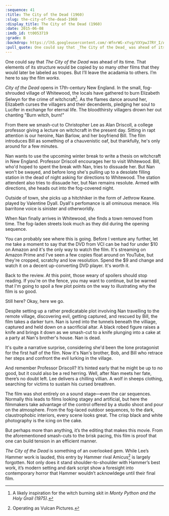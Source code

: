 ```yaml
---
:sequence: 41
:title: The City of the Dead (1960)
:slug: the-city-of-the-dead-1960
:display_title: The City of the Dead (1960)
:date: 2015-06-08
:imdb_id: tt0053719
:grade: B
:backdrop: https://lh5.googleusercontent.com/-WfnrWG-xYvg/VXYpwJ7RY_I/AAAAAAAACz4/Rsx3TqyNK_Q/w1000-rj/the-city-of-the-dead-1960.jpg
:pull_quote: One could say that _The City of the Dead_ was ahead of its time. That elements of its structure would be copied by so many other films that they would later be labeled as tropes. But I’ll leave the acadamia to others. I’m here to say the film _works_.
---
```


One could say that _The City of the Dead_ was ahead of its time. That elements of its structure would be copied by so many other films that they would later be labeled as tropes. But I’ll leave the acadamia to others. I’m here to say the film _works_.

_City of the Dead_ opens in 17th-century New England. In the small, fog-shrouded village of Whitewood, the locals have gathered to burn Elizabeth Selwyn for the crime of witchcraft[^1]. As the flames dance around her, Elizabeth curses the villagers and their decendents, pledging her soul to Lucifer in exchange for eternal life. The bloodthirsty villagers drown her out chanting "Burn witch, burn!"

From there we smash-cut to Christopher Lee as Alan Driscoll, a college professor giving a lecture on witchcraft in the present day. Sitting in rapt attention is our heroine, Nan Barlow, and her boyfriend Bill. The film introduces Bill as something of a chauvenistic oaf, but thankfully, he's only around for a few minutes. 

Nan wants to use the upcoming winter break to write a thesis on witchcraft in New England. Professor Driscoll encourages her to visit Whitewood. Bill, who'd hoped to spent the break with Nan, tries to dissuade her. But Nan won't be swayed, and before long she's pulling up to a desolate filling station in the dead of night asking for directions to Whitewood. The station attendent also tries to dissuade her, but Nan remains resolute. Armed with directions, she heads out into the fog-covered night. 

Outside of town, she picks up a hitchhiker in the form of Jethrow Keane. played by Valentine Dyall. Dyall's perfomance is all ominuous menace. His barritone voice is sinister and otherworldly. 

When Nan finally arrives in Whitewood, she finds a town removed from time. The fog-laden streets look much as they did during the opening sequence. 

You can probably see where this is going. Before I venture any further, let me take a moment to say that the DVD from VCI can be had for under $10 on Amazon and it's the only way to watch the film. It's streaming on Amazon Prime and I've seen a few copies float around on YouTube, but they're cropped, scratchy and low resolution. Spend the $9 and change and watch it on a decent up-converting DVD player. It's worth it.

Back to the review. At this point, those weary of spoilers should stop reading. If you're on the fence, you may want to continue, but be warned that I'm going to spoil a few plot points on the way to illustrating why the film is so good.

Still here? Okay, here we go.

Despite setting up a rather predicatable plot involving Nan travelling to the remote village, discovering evil, getting captured, and rescued by Bill, the film takes a darker turn. Nan is lured into the tunnels beneath the villiage, captured and held down on a sacrificial altar. A black robed figure raises a knife and brings it down as we smash-cut to a knife plunging into a cake at a party at Nan's brother's house. Nan is dead. 

It's quite a narrative surprise, considering she'd been the lone protagonist for the first half of the film. Now it's Nan's brother, Bob, and Bill who retrace her steps and confront the evil lurking in the village. 

And remember Professor Driscoll? It’s hinted early that he might be up to no good, but it could also be a red herring. Well, after Nan meets her fate, there’s no doubt left. Lee delivers a chilling villian. A wolf in sheeps clothing, searching for victims to sustain his cursed breathren.

The film was shot entirely on a sound stage—even the car sequences. Normally this leads to films looking stagey and artificial, but here the filmmakers take advantage of the control offered by a studio shoot and pour on the atmosphere. From the fog-laced outdoor sequences, to the dark, claustrophobic interiors, every scene looks great. The crisp black and white photography is the icing on the cake.

But perhaps more than anything, it’s the editing that makes this movie. From the aforementioned smash-cuts to the brisk pacing,  this film is proof that one can build tension in an efficient manner. 

_The City of the Dead_ is something of an overlooked gem. While Lee’s Hammer work is lauded, this entry by Hammer rival Amicus[^2] is largely forgotten. Not only does it stand shoulder-to-shoulder with Hammer’s best work, it’s modern setting and dark script show a foresight into contemporary horror that Hammer wouldn’t acknowldege until their final film.


[^1]: A likely inspiration for the witch burning skit in _Monty Python and the Holy Grail (1975)_. 

[^2]: Operating as Vulcan Pictures.
